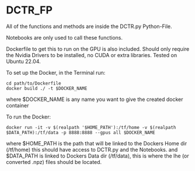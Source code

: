 # DCTR_FP

All of the functions and methods are inside the DCTR.py Python-File.

Notebooks are only used to call these functions.

Dockerfile to get this to run on the GPU is also included.
Should only require the Nvidia Drivers to be installed, no CUDA or extra libraries.
Tested on Ubuntu 22.04.

To set up the Docker, in the Terminal run: 
```
cd path/to/Dockerfile
docker build ./ -t $DOCKER_NAME
```
where $DOCKER_NAME is any name you want to give the created docker container

To run the Docker:
```
docker run -it -v $(realpath '$HOME_PATH'):/tf/home -v $(realpath $DATA_PATH):/tf/data -p 8888:8888 --gpus all $DOCKER_NAME
```
where $HOME_PATH is the path that will be linked to the Dockers Home dir (/tf/home) this should have access to DCTR.py and the Notebooks.
and   $DATA_PATH is linked to Dockers Data dir (/tf/data), this is where the lhe (or converted .npz) files should be located.
